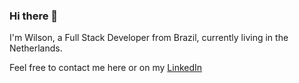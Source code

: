 ### Hi there 👋

I'm Wilson, a Full Stack Developer from Brazil, currently living in the Netherlands.

Feel free to contact me here or on my [LinkedIn](https://www.linkedin.com/in/wil-alves "LinkedIn")


